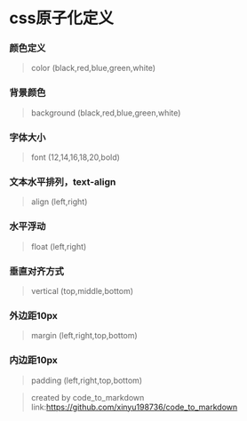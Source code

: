 css原子化定义
================

### 颜色定义
> color (black,red,blue,green,white)
### 背景颜色
> background (black,red,blue,green,white)
### 字体大小
> font (12,14,16,18,20,bold)
### 文本水平排列，text-align
> align (left,right)
### 水平浮动
> float (left,right)
### 垂直对齐方式
> vertical (top,middle,bottom)
### 外边距10px
> margin (left,right,top,bottom)
### 内边距10px
> padding (left,right,top,bottom)


> created by code_to_markdown link:https://github.com/xinyu198736/code_to_markdown